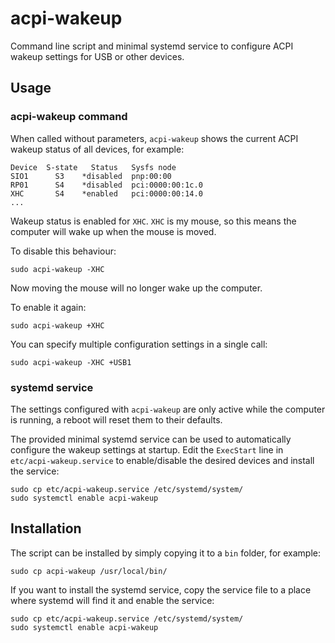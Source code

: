# acpi-wakeup

Command line script and minimal systemd service to configure ACPI wakeup
settings for USB or other devices.
## Usage

### acpi-wakeup command

When called without parameters, `acpi-wakeup` shows the current ACPI wakeup
status of all devices, for example:

    Device  S-state   Status   Sysfs node
    SIO1      S3    *disabled  pnp:00:00
    RP01      S4    *disabled  pci:0000:00:1c.0
    XHC       S4    *enabled   pci:0000:00:14.0
    ...

Wakeup status is enabled for `XHC`. `XHC` is my mouse, so this means the
computer will wake up when the mouse is moved.

To disable this behaviour:

    sudo acpi-wakeup -XHC

Now moving the mouse will no longer wake up the computer.

To enable it again:

    sudo acpi-wakeup +XHC

You can specify multiple configuration settings in a single call:

    sudo acpi-wakeup -XHC +USB1


### systemd service

The settings configured with `acpi-wakeup` are only active while the
computer is running, a reboot will reset them to their defaults.

The provided minimal systemd service can be used to automatically
configure the wakeup settings at startup. Edit the `ExecStart` line
in `etc/acpi-wakeup.service` to enable/disable the desired devices
and install the service:

    sudo cp etc/acpi-wakeup.service /etc/systemd/system/
    sudo systemctl enable acpi-wakeup


## Installation

The script can be installed by simply copying it to a `bin` folder, for
example:

    sudo cp acpi-wakeup /usr/local/bin/

If you want to install the systemd service, copy the service file to a
place where systemd will find it and enable the service:

    sudo cp etc/acpi-wakeup.service /etc/systemd/system/
    sudo systemctl enable acpi-wakeup

